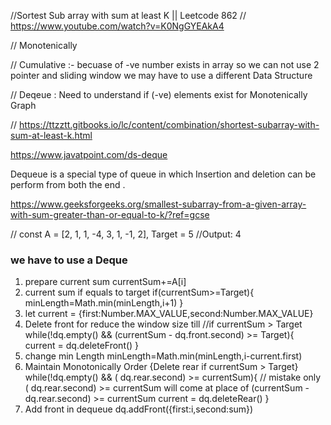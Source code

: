 //Sortest Sub array with sum at least K || Leetcode 862
// https://www.youtube.com/watch?v=K0NgGYEAkA4

// Monotenically 


// Cumulative :- becuase of -ve number exists in array so we can not use 2 pointer and sliding window we may have to use a different Data Structure 

// Deqeue : Need to understand if (-ve) elements exist for Monotenically Graph 

// https://ttzztt.gitbooks.io/lc/content/combination/shortest-subarray-with-sum-at-least-k.html

https://www.javatpoint.com/ds-deque 

Dequeue is a special type of queue in which Insertion and deletion can be perform from both the end . 

https://www.geeksforgeeks.org/smallest-subarray-from-a-given-array-with-sum-greater-than-or-equal-to-k/?ref=gcse

// const A = [2, 1, 1, -4, 3, 1, -1, 2], Target = 5 
//Output: 4
### we have to use a Deque 

1. prepare current sum 
    currentSum+=A[i]
2. current sum if equals to target 
    if(currentSum>=Target){
        minLength=Math.min(minLength,i+1)
    }
3. let current = {first:Number.MAX_VALUE,second:Number.MAX_VALUE}
4. Delete front for reduce the window size till //if currentSum > Target
    while(!dq.empty() && (currentSum - dq.front.second) >= Target){
        current = dq.deleteFront()
    }
5. change min Length 
        minLength=Math.min(minLength,i-current.first)
6. Maintain Monotonically Order {Delete rear if currentSum > Target}
    while(!dq.empty() && ( dq.rear.second) >= currentSum){ // mistake only ( dq.rear.second) >= currentSum will come at place of (currentSum - dq.rear.second) >= currentSum
        current = dq.deleteRear()
    }
7. Add front in dequeue
    dq.addFront({first:i,second:sum})
